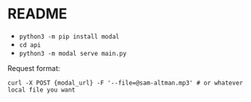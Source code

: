# README

- `python3 -m pip install modal`
- `cd api`
- `python3 -m modal serve main.py`

Request format:

```
curl -X POST {modal_url} -F '--file=@sam-altman.mp3' # or whatever local file you want
```
